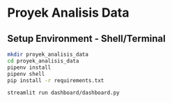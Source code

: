 # Proyek Analisis Data

## Setup Environment - Shell/Terminal
```bash
mkdir proyek_analisis_data
cd proyek_analisis_data
pipenv install
pipenv shell
pip install -r requirements.txt

streamlit run dashboard/dashboard.py
